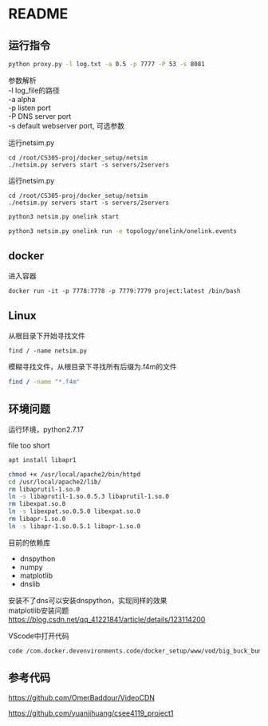
# README


## 运行指令

```sh
python proxy.py -l log.txt -a 0.5 -p 7777 -P 53 -s 8081
```
参数解析  
-l log_file的路径  
-a alpha  
-p listen port  
-P DNS server port  
-s default webserver port, 可选参数 
  
运行netsim.py

```
cd /root/CS305-proj/docker_setup/netsim
./netsim.py servers start -s servers/2servers
```


运行netsim.py

```
cd /root/CS305-proj/docker_setup/netsim
./netsim.py servers start -s servers/2servers
```



```sh
python3 netsim.py onelink start
```
 ```sh
 python3 netsim.py onelink run -e topology/onelink/onelink.events
 ```


## docker

进入容器

```
docker run -it -p 7778:7778 -p 7779:7779 project:latest /bin/bash
```


## Linux

从根目录下开始寻找文件

```
find / -name netsim.py
```

模糊寻找文件，从根目录下寻找所有后缀为.f4m的文件
```sh
find / -name "*.f4m"
```

## 环境问题

运行环境，python2.7.17

file too short
```sh
apt install libapr1
```
```sh
chmod +x /usr/local/apache2/bin/httpd
cd /usr/local/apache2/lib/
rm libaprutil-1.so.0
ln -s libaprutil-1.so.0.5.3 libaprutil-1.so.0
rm libexpat.so.0
ln -s libexpat.so.0.5.0 libexpat.so.0
rm libapr-1.so.0
ln -s libapr-1.so.0.5.1 libapr-1.so.0
```

目前的依赖库
- dnspython
- numpy
- matplotlib
- dnslib


安装不了dns可以安装dnspython，实现同样的效果  
matplotlib安装问题
https://blog.csdn.net/qq_41221841/article/details/123114200

VScode中打开代码
```sh
code /com.docker.devenvironments.code/docker_setup/www/vod/big_buck_bunny.f4m
```

## 参考代码

https://github.com/OmerBaddour/VideoCDN

https://github.com/yuanjihuang/csee4119_project1
